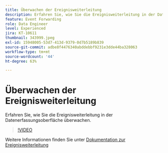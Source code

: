 ```yaml
---
title: Überwachen der Ereignisweiterleitung
description: Erfahren Sie, wie Sie die Ereignisweiterleitung in der Datenerfassungsoberfläche überwachen.
feature: Event Forwarding
role: Data Engineer
level: Experienced
jira: KT-10611
thumbnail: 343999.jpeg
exl-id: 15948005-53d7-413d-9379-0d7b5189b839
source-git-commit: adbe8f4476340abddebbf9231e3dde44ba328063
workflow-type: tm+mt
source-wordcount: '44'
ht-degree: 63%

---
```


# Überwachen der Ereignisweiterleitung

Erfahren Sie, wie Sie die Ereignisweiterleitung in der Datenerfassungsoberfläche überwachen.

>[!VIDEO](https://video.tv.adobe.com/v/343999?quality=12&learn=on)

Weitere Informationen finden Sie unter [Dokumentation zur Ereignisweiterleitung](https://experienceleague.adobe.com/docs/experience-platform/tags/event-forwarding/overview.html)
